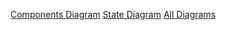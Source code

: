 
[Components Diagram](https://www.draw.io/?lightbox=1&highlight=0000ff&edit=_blank&layers=1&nav=1&title=Untitled%20Diagram.drawio#R7Vpbc9o4FP41PCZjS74%2BBkiymUmnndJpu4%2ByLYwmxnKFCNBfvxKW8BXi7eCEZZ2X6Bwd3c736RxJeAQny%2B0jQ9niE41wMgJGtB3B6QgA07Q98U9qdrnG9ZUiZiRSRoViRn5jpTSUdk0ivKoYckoTTrKqMqRpikNe0SHG6KZqNqdJddQMxbihmIUoaWp%2FkIgv9LoMo6j4C5N4oYb2bFURoPAlZnSdqvFGAM73f3n1Eum%2BlP1qgSK6Kang%2FQhOGKU8Ly23E5xI32q35e0ejtQe5s1wyrs0gL5pG9izvLnAzDLCG9XDK0rWyhfjhIYvarZ8pz30ihknwmF3CYlToeI0G8ExUlKC52L48SpDIUnjb7Ju6hWK5331FBSar8qX5l63QJkcJlwHWIo5PQQ34DgiTOBNqBxkRdfSm%2BM5TflMzcwS8oIvE2kvinsksFyrkfebO1sKIV2SUJUTFOBkfIBuQhPKRFVK0%2F34nNEXrJUCUWP%2Fd6jRDJEDzkmSlCwV9vkcH9CSJHJDfMcsQinSU1fLA0puG6gJq8ZJwIC3JZWC%2BRHTJeZsJ0x0raac3pJK3BT8hlDpFiVqH6iK1J6KD10XvBIFRa2ONAMDza6TZja8JJrBgWbXSTPoVmlmmU2eAaeFZ6bdB8%2BsBs9GEzC6G%2F%2FAwV2WyfJYrNpJJI0CJkox3%2FtBabTiO8EbrRRzCArDGl%2BvkBR6s4WCFJidKec5VZaYVpMlptnCkl5IYjdI8hUjcXgFxjMJGFK9l2E%2BhA66zARQ0g9HgpKKQdC5IkaUSH6OiGHWuADtJhdACxecPrjgNANGHXzRg7juSCw2C8LxTAAtazbixnWdaaGPCABrEQDAljzRdhzpA3S3AfpEuAKRFLNmcvgknBfjpVx6S%2BIYAkVvgcKuJ40PDRTekZPF3ZenzseKZ7QMIjQcLM4XVlxwSQcLf0gm74K6Ay4omWh2lVCXMQEYj4jjDRoOk33mCMuqXT%2Bdlv3%2FbjnCNJv7PYqxfkVQIFSRLPkjQqvFXm92ABIxficf2Gu6ByKnm3NEygoS%2BUqC00i3oBlOc03JXkgaQKc7zkdBXNE1C%2FEbm0ZMMcb8iJE6m0sXnuQCwwni5LX6k8F5gW0J5AOwbZ6CHXD1LwdXeBJXnAR0c18ojiPcK6iqxceB6ncA1b0cUK0B1A6gOh1AtS8HVPskqJTxBY1pipKPR%2FaMMbiSOP4MZrsDzNa5Yd43Ff6Qp9%2BDQUZJylelnr9IRemJyK6d6us%2FmdfsgeZEu70o5DMoCHdYyh9y0DknB%2F9HhwK3Awe9ywk17n8m1Hx4Euly3AMXEV0cvxotLM%2FuOVp4A43OSSPzImgEvH5p9Nm4%2BTb7%2FPz0Mr8hu6f5r1%2B%2FU2%2F4FuwiX7KOUv1fPF%2FXvp6ALc9X%2FX090co10ODaFHEUoBVu0G14yHzrZN6dCV79IbPlO5reHjJbiXD6aeQqn7wEfGz3U016L%2FxdFqbbQ%2B9S2mlpS%2FjPUlm2MW6hkopGUtBtOqXJU%2FvzfR%2FY2nOh67u3wLd904OOCy23SmC71l%2B%2BMtXFiWud54FbzxQbwvSh4ftO9Y7n%2BbcehJZvAMPxHV9fAfUguVsag7ydiIVYfOydmxdf1MP7fwA%3D)
[State Diagram](https://www.draw.io/?lightbox=1&highlight=0000ff&edit=_blank&layers=1&nav=1&title=State.drawio#R7Z1bc9y2Fcc%2FSx80bTojDQneH62b26mTuHHaTJ4yFBeSWJNLhhd5lU9fALzzHFEbe0nQBu2Z1RK843cOiHMI%2FPfMuIoPbzM%2Fffw%2B2dHojGi7w5lxfUaIrlsu%2B8NLnusS26xLHrJwV5d1BR%2FCP2hdqNWlZbij%2BWDDIkmiIkyHhUGy39OgGJT5WZZ8Gm52n0TDs6b%2BAwUFHwI%2FgqW%2FhLvisbkxTetW%2FIOGD4%2F1qV2rXnHnBx8fsqTc1%2Bc7I8a9%2BFetjv3mWPX2%2BaO%2FSz71ioybM%2BMqS5Ki%2BhYfrmjEK7eptmq%2F2xfWtted0X1xzA6stjzzoJPzf795Nu%2Biw%2FOv9O25Vx3lyY%2FKuj6y%2BmqL56aG6I5VWL2YZMVj8pDs%2FeimK70UtUD5eTS21G3zLklSVqizwv%2FRoniu6ftlkbCixyKO6rXwXurby5MyC%2BrrsB3nzrlzPdOzdEv3rPN6G359vZ3qu39Lk5gW2TPbIKORX4RPQ%2BB%2BbTcP7Xbtru%2BTkF0G0RojN01S7VPbuEms4TEKP3ugRb1bh4B96V1HVyTA4JBeusceIMDn02NY0A%2BpL%2BrpE3PTYd0O4bRWyBci%2F45Gl60dXyVRkrFV%2B2TPqeZFlnykTSEzb038a9c07sJPch9G0Wj3%2B2Rf3PpxGPFa%2By%2FNdv7er4trO9BJvYydw4%2FChz0rC5hJULbyMkjiMHjNXp5oVtDDpDXUaxu3fB4ufuq1AZpdFz72%2Fb9puDADGpD%2FM5gJwPzux7c%2Frh511%2BYdw5u4EnmbQ942wttDcFtz0DYB7Z%2FoQ5jz%2Bx4TZ3dXDCGnvJkRV2NdnlnXvaqL6D3fltdJyB5wb%2BrigjfClzmzmnD%2F8LNokdkVDD3RnAaIATsBE8cdQjEhFMwFyRxMLMCEVRUzQKLBFvebhuLa64FivwjFUAuKZ6wHivMiFFMtKLqmrYeKC6hAF1lb9%2BHr6CmOXK9d7lEmGtZ18ObgDCM2gDkKe1T6dX8K1p%2FHz5TIb9TT1xEvxbv6p%2Bjp41E3dM31Btl1x2juKNsaddA9Z1T7cwbZsPN3RuyIP4124dMAlP17yRM2l%2FzBdl5b7hu2xf%2FKvAjvn7sN2LeH%2Bq84EHuA7Zuyd0lGY35BaV7yvzvhFew0Ia8Qn93KGbmqcl45DQpalHytvwvTMA%2F5Y5DziMJ6q5wZBT8GLwzLPE74YkHjVBwz3AfhLtyVoq5L%2FsH8m52fb1005%2BZLsf%2FA3JadJgp%2FL%2F0L9u0%2FfD3dh7E4Od8krBaeWKEfV2f%2FvQxz9mefsOam5BvRA82CsGC2kOz5KaPIj4OkOW%2B1MbuN5mrE6cJU7Mg%2FfHHfMbuLpKkBdjkFv57r6lTMsvn1hlkprrupvHAvjDDN6CNljpKJuhSFT0lUpuyCqLh0UW8azXO%2BGLDWrEMgKqVkH%2FflQ%2Bjzzfb88iuvYQVlxi%2Fj5hDQtKBlRUzUaxIEPg3EHkGZhju%2FqPYWNZBmSbjjPlfRqkiICwvKKPWrOuQHub9ncPnyjuY0q7aLk6i6YL%2Bq%2BlBUcd5yLOOLxsKY2feNrFcsjHhYOotdfxCWKLCmNMtTfjuFYMabLn6L8V4s8liX1w%2BrUr5Is6xn%2Fy0uYXdBUOb%2Bvgh7lOLfSyruv9w1a3jNFknBjVKrfMtnV9AaKfWrXZjDVfXt8yX%2FjhdFUSJ4MKMuKhN44sZTX7jwEba9MFg%2FC3gPKij4HneUURabh9XfXRgUfkeYHtKI9WPvEm4zP9A46ZyJX0Y8vlNmBH5XlnfNQc7uhNdUVtk%2Br8ZdtUYscFsdtAT1gWrXYRcj9uTuHbZVKG4tyVvby4S70vE18QPw1XuaByE7Erc1P%2Bbdxv1dng6N7BjbU7M%2FOhnR8KNpM3R6rFG%2BC%2Bn1WC7W6XHn6LXqMJIH1tBU0zvO9n3CrJ8%2FQYzru6QoknhsATs%2Ff2xtA1R5z4peqH1gCOzoKb%2BS%2BPDAX3VdxEnwsUwvxEIY5Bd5GKcR%2FWfArwlamCf%2BTaRHh8b8Sh%2F7yzrUM5sSFgChpmRqc5gSwTprajYsJwbtmkdEusZyoI9oMzbQpwCNPRxQ0PM8HAjMKH5gnawqftAB8286pzh2QQtJVjhL5RQJTCp2YBR7LTIG49oywcAsYAdGsVcjIzBGcwQpYJpGEwWj2OuRMRjLkQkGDqTpwDhKgzFtUyYYMgHGVRqMpcl8%2BBvGBBhPbTCGzIe%2FAYcP9brLmtpkHKlPf5ia6JFRO5KxNamPf5hL6JFRO5SxTUMmmcngX%2B1YxnY8mWSmon9d7WDG0aX2mafCf0tpMIYnszFrLgYFYysNxiQy2zJzKvzX1XYZR2qOuZlb1SNzcyj4iAe%2B27tw%2FzFXi854%2FL1tSW3RYLB5S%2FlgFD5WRLGIZkxG7ssZEwabHRnFIhpAxrVkkoHBZkdGsYhmTMbAJlouRwYGmx0ZxSIaQMaS6jMw2OzIKNY%2FA2Q8qT4Dg82OjGIxDZgbSRb0GXQqCXxJ8zMH8DqVjObhH%2F6d2EDDKZVFktfV%2FfnQTlDrpu0Oal2HlW4uWefwdfFaZu%2Bgl7vUBB7bG1Jyhkc43fydqbucGizIjhKmOafxyrBBPuReSM3chwfObDyo95RNijWaXniuI609Nrr2FEPx0JpsXiH2q5JZrcc%2B9TP3kn%2B%2F1MV3TXyvPq%2FF5w3bT3ypNnPFZvZwldlswFbdNoW39TbdXrr4%2FqY%2BBdH%2B1jtNtY%2FdfGdbk3a73m7XvYPejg6Xd%2Bmf7777ttpLXR9NeTRcmK1uO%2BLLPKYQb1xzm9mMfJxdW6id5ti0mtp41vDM7SYyxhOg2kZZf5YbmmAwL%2BwszqcxhNPepo9%2FMcYVTCBHhpluelGnxu4NsS%2BpGIVDP0ILbp1z6OIwDy6ixN%2Bxrs5vQZgFEf2tzQzQ7IZPvc1xczllV1t3mha4aZBt%2BGrFxJias3ky8vpr9V78lT5%2BWdcKeZO28APYhAmbreU%2BNfhRlk7XDQT8om038hq1Ec1S7CVqp5XU0tEhnblks3A4m%2FZfC8ddHZxNA7CBY1irg7NpATZwzLHMmHw4W2Znth7G2BMNDcKeTxQQx72ldv48x3GIQBCnXTi3Y8HczslEu36gn%2FKqy7npM8nVZ9LtceLfaCKB12R1HGcmy3Pg0%2FzUlkc2y1uf5ZmafgFfTSxre9aWB5tL%2FpaM0yFoZ2U2XSccN0yDbbhnwu0gfZr51J1w3JNT1gH5bzpShOlJgyw4wwPnMzVxXbEcGMLHWnDqGs5navq6YmkwhI%2B34GRcnM%2FUJHbFMmGQj4noSC7MZ2oqu2LqT5CPZSwozYHzmZrQrpgIFMLHkd0%2FsGFOSlktKMjH1mT3D%2BzJ6e2a8oBM2R0EG6Y31FWGQgC5snsI9pTanWoCURCQoy%2BoeIcDmkwhKB8DOU0CVR6gSfE75YMgx5XdybankgiKTbFGglRbegs3lURQbKI1EgRp0hu4ST085R3IlZ7FtmEWQW0pKTic0yGyW7nmZJugFMZH%2FqsgB6YSlJWVQvg0mWR5fGAmQVlxKYTPkvKfOB%2BYSFBWYgryMYl0%2F5kSNFSsE4fwQWZELsxnStZQsSgI4eNJ9x9smPlpB4ka2yDRs9UNErWQDPCyQ0RdGDmc2vLMzfLWZ3k2gZmfhS3vCOWFHv6XNRbG%2Bgh3SVIwsn56kWVCcezFOdfAMnbi3xmuZXYKDt54QpuD9N0MbBypMdezx4WxT%2Bewzd8Rl2HFhftH%2FuPuo4ruShmWXUg79%2BjWfCFf3ve4LItC%2FHr0yAGNa%2Ffy6vpolNMm%2BjrgPr5F6cHICOZ7VoKr9saUHY3dPB21sfLYHYaMpKGEQRRMPWwoj0GJqD0uixLGWzBLsaE86pGJaJsvyxK%2B4YUZjY3lUSyR33ZYliV8GwyzHxvLo1gio8uWZQnfHMNB5xvLY1i28%2B6lsYT5LzhAfWN5FEtESHNRlh7MKMHB7BvLo1g6slliOZomffdCGm8taHn1rCQ50AaYsnHCVM%2Fpc26VS4HUWlvlo2RcW%2F66E7Z5u0WpIRK1y0KDaQHxywHHiPZXiv%2Ft52XvVwQ60f4ucf8TfQhzTqCXyh9Zx1et4W%2BN3vx5iEPqi8qJ6ciPm4I6X7Wov7fYL6GMh0baViOwspCqv3fEz6Eo8hLrxO%2BnRj%2FX4jkWop2ztKqwBxM%2Fm6rwabmPFf80HQW%2FqKqwB3NE3XPx1afhNzRQxhlp9XseBmfRx6UHcz6Kigq7zvrgwCSOoqLCnrk6OLoGO5qKqgrr7eT9NeGBmRboNGvraXwdncuxHK3uYrgXFhbWmwfWpiz8uVGCrqF%2Bu7CysK5tUeFMvF0gzY977rIqm7oG48IN%2BDzALdTDF9bZ1LWpOeSKza4cEyIa2gYvOntC16YmkSsWGAJAJqZDvTSgKSk6xYJDAMix5QNCfp5aWa1N8DMkOlkBoCkxOsXENseATN1bASAYzymrtgkAWSvoJOhTYnSKyW0CQN4KOgn6pBidpjYhi6yhlzCpRqd4JGTZa%2BgmTMnRqaa4CbMJ7goITSYTFI%2BFbMNcAaFJSTrFgyHbXkNfeyqdoJjcDIhWzRU0cmQqnaCY3gwA5K6gjSNT6QTVZDfHhJw15LQJzCeorbs5HvGk29oaWropZTrFIiJAaBUvh8iUNp1iEREkZGorIDSlTqdYRAQJ4WPhFyYE0wrK6m8CQoa%2BBh%2BCaQVlFTghIXMNPgTTCspqcEJC7hp8CBnAzim8juYrmgNpOu6g6j0Hq3lz0Yo3YDT6gx%2FTRn4uL9PerHNRxG2T7RC05tlNWDXu74WhAjnKv%2Fd0KKv9h8dkxYMzjagjw%2BmGo%2FHqwp5Z9B2tXa6PqEErGDmc5dmOq412g4f9cpMAgrisBBt2t7BRwAD4e5rnIWubiHblf6SAUDeqUrhYFtSV5J29PEFuhKB2uXdi6doCjNmu5pX35vZ2CHo4%2BHJqCOVwqOUc7CwDY4dNoTOM2djBqPi9n%2Befkmy3ObUkpzZ07A3y0k6NiBkQ248rBQfD5XpcAt4airbmBbEidDjp0s0LMg6hvItD2FUbMhtR0jTLuXbPkHHtx7QBL023PmX1G92Eh3aojgZ%2FdrWRj1%2Bm9k1EFIgLktwKRZGbM1Jpkkzrk7jie7vxm94uN%2BLztlfOeqzaC4C%2F6r74WI9Ed6X%2FIqiOCAqDSt9mt3yWM49hO0jEu7DGhY6IDm8iF%2FOKXHg6wn1RiQsd0SfeNC4qp%2FQgnGVngiN6w5vGxWrgwDT7pnGxGjgvq8Mo9o4KSFysgQ7Mrm8KF6fBPXJForlIiL6wvgUiAwxob%2FoWkwGCh%2Fjs0uoWqALw5rSn6N1Yx3jtwtoWiELwhnse3Cbi3UsrW3hTcyIVG7045tMK%2B8jLxSHSz5uuRYOnSUNLxDM1HVKxcBDgcaRnshH93k3Toq500ryekohnaiKk2ooWxGhmuEnEMzULUm09C2JY8rsGU1Mg1VazIIYnu2vQJls2LQuEj0lk9w0IIre7KVm0fGzZnQOCqONuOhZd5gD%2BZvjSfCYTB4rHPpYBh2gtzWdSS0nx4MeyZfeuCSIavSlY1JVOTPnN21TqQLG5WgCPK791m9RQUtx9bOl5a4LoMW%2FaFcNHkCa%2FjYMZhE25Yj0vfwgiybzpVnRvfzTpfGAKYVOt6F7%2FyPcfmELYNCu69z%2Fy%2FWdKOUmxPhzkY8r3nyndJMViIMjHle8%2FMIXw7atV6C0JWWIVBJFY3sQq5M1rJ62wjrRZ7QTRdN6kKo4gZxmQ3KIzyQmi9bwJVUh2aIJMgl7aoWFuZCWaFJtMxXE2hIwOXbhpwTSwFRGpYFeNiRAtKlPR3UhX%2F78mJT%2BViGCyer4z3f2laYLvsqb5%2FcXnmLR7Vnds%2B10c7v%2Ba829pmiVPPIk93gEwhVMWBjMhdn7%2B2M6RAGT7PvXop%2FyQ8eEh89PHizgJPpbpRcAY%2BuGeZvlFltGAX0JWM9Uwd7XFP2gUg%2FLGKJwX%2B%2FjY1I%2BX2pRBPGCQE8UD5sjSSCMT1nd0C3F03Z7taUFgpukq2TNeRRn5%2FK0UfNsh1zzGsF8yipfNaPKB4U5YhYg9BzcOreIVf37dWF6zhWaWTUY5nyc6MMYZ7OMISZUGJDtemOaweyeeBG7Q1WEvfkf6hj0TObp%2BydH1exhUWO2KmIwkmei1HV359fnf8yxFd%2FJzMmwJzsdzIJP7%2B5wWgF57G18CFKbGfvzXin18quEHZhaY%2FD9iZn%2Bm8Z%2FBqQ8jM3seGE4%2FD4danXUaq7OHHc3zcf%2Flc6yOLWYJDxa7zTno75Md5Vv8Hw%3D%3D)
[All Diagrams](https://github.com/Kirylka/meetvip/blob/master/Diagrams/All.pdf)
